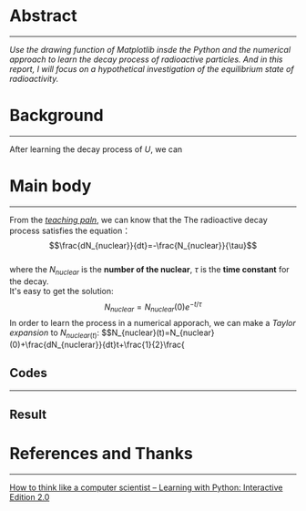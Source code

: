 # Abstract
-------
*Use the drawing function of Matplotlib insde the Python and the numerical approach to learn the decay process of radioactive particles. And in this report, I will focus on a hypothetical investigation of the equilibrium state of radioactivity.* 
# Background
--------
After learning the decay process of $U$, we can 

# Main body
---------
From the [*teaching paln*](https://www.evernote.com/shard/s140/sh/d351f9a3-8076-4274-944b-7043e0ce8cf3/4f89e8630604ea23262f00b3ed11f8ad), we can know that the The radioactive decay process satisfies the equation：  
$$\frac{dN_{nuclear}}{dt}=-\frac{N_{nuclear}}{\tau}$$   
where the $N_{nuclear}$ is the **number of the nuclear**, $\tau$ is the **time constant** for the decay.  
It's easy to get the solution:  
$$N_{nuclear}=N_{nuclear}(0)e^{-t/\tau}$$
In order to learn the process in a numerical apporach, we can make a *Taylor expansion* to $N_{nuclear(t)}$: 
$$N_{nuclear}(t)=N_{nuclear}(0)+\frac{dN_{nuclerar}}{dt}t+\frac{1}{2}\frac{



 **Codes**
 ------


----------
**Result**
------



# References and Thanks
------
[How to think like a computer scientist – Learning with Python: Interactive Edition 2.0](http://interactivepython.org/runestone/static/thinkcspy/index.html)



